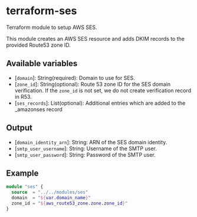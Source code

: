 # terraform-ses

Terraform module to setup AWS SES.

This module creates an AWS SES resource and adds DKIM records to the provided Route53 zone ID.

## Available variables

* \[`domain`\]: String(required): Domain to use for SES.
* \[`zone_id`\]: String(optional): Route 53 zone ID for the SES domain verification. If the `zone_id` is not set, we do not create verification record in R53.
* \[`ses_records`\]: List(optional): Additional entries which are added to the _amazonses record

## Output

* \[`domain_identity_arn`\]: String: ARN of the SES domain identity.
* \[`smtp_user_username`\]: String: Username of the SMTP user.
* \[`smtp_user_password`\]: String: Password of the SMTP user.

## Example

```terraform
module "ses" {
  source  = "../../modules/ses"
  domain  = "${var.domain_name}"
  zone_id = "${aws_route53_zone.zone.zone_id}"
}
```

